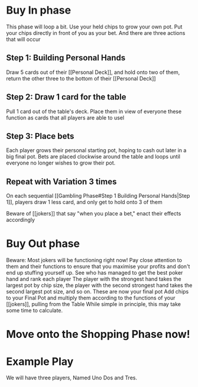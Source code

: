 # Buy In phase
This phase will loop a bit. Use your held chips to grow your own pot. Put your chips directly in front of you as your bet. And there are three actions that will occur
## Step 1: Building Personal Hands
Draw 5 cards out of their [[Personal Deck]], and hold onto two of them, return the other three to the bottom of their [[Personal Deck]]
## Step 2: Draw 1 card for the table
Pull 1 card out of the table's deck. Place them in view of everyone these function as cards that all players are able to usel
## Step 3: Place bets
Each player grows their personal starting pot, hoping to cash out later in a big final pot. Bets are placed clockwise around the table and loops until everyone no longer wishes to grow their pot.
## Repeat with Variation 3 times
On each sequential [[Gambling Phase#Step 1 Building Personal Hands|Step 1]], players draw 1 less card, and only get to hold onto 3 of them

Beware of [[jokers]] that say "when you place a bet," enact their effects accordingly
# Buy Out phase
Beware: Most jokers will be functioning right now! Pay close attention to them and their functions to ensure that you maximise your profits and don't end up stuffing yourself up.
See who has managed to get the best poker hand and rank each player
The player with the strongest hand takes the largest pot by chip size, the player with the second strongest hand takes the second largest pot size, and so on. These are now your final pot
Add chips to your Final Pot and multiply them according to the functions of your [[jokers]], pulling from the Table
While simple in principle, this may take some time to calculate.
# Move onto the Shopping Phase now!
# Example Play
We will have three players, Named Uno Dos and Tres.
